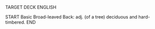 TARGET DECK
ENGLISH

START
Basic
Broad-leaved
Back: adj. (of a tree) deciduous and hard-timbered.
END
